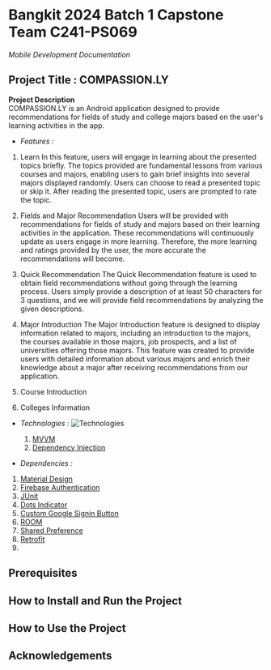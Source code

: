 # Bangkit 2024 Batch 1 Capstone Team C241-PS069

*Mobile Development Documentation*

## Project Title : COMPASSION.LY


**Project Description**  
COMPASSION.LY is an Android application designed to provide recommendations for fields of study and college majors based on the user's learning activities in the app.

- *Features :*
1. Learn
In this feature, users will engage in learning about the presented topics briefly. The topics provided are fundamental lessons from various courses and majors, enabling   users to gain brief insights into several majors displayed randomly. Users can choose to read a presented topic or skip it. After reading the presented topic, users are prompted to rate the topic.
   
3. Fields and Major Recommendation
Users will be provided with recommendations for fields of study and majors based on their learning activities in the application. These recommendations will continuously update as users engage in more learning. Therefore, the more learning and ratings provided by the user, the more accurate the recommendations will become.

4. Quick Recommendation
The Quick Recommendation feature is used to obtain field recommendations without going through the learning process. Users simply provide a description of at least 50 characters for 3 questions, and we will provide field recommendations by analyzing the given descriptions.

5. Major Introduction
The Major Introduction feature is designed to display information related to majors, including an introduction to the majors, the courses available in those majors, job prospects, and a list of universities offering those majors. This feature was created to provide users with detailed information about various majors and enrich their knowledge about a major after receiving recommendations from our application.

6. Course Introduction
   
7. Colleges Information

- *Technologies :*
  ![Technologies](https://dicoding-web-img.sgp1.cdn.digitaloceanspaces.com/original/academy/dos:61e970043ca90360db4661e6e35adb0220221228091054.png)
  1. [MVVM](https://developer.android.com/topic/architecture)
  2. [Dependency Injection](https://developer.android.com/training/dependency-injection)

- *Dependencies :*
1. [Material Design]([https://m3.material.io/](https://m2.material.io/develop/android))
3. [Firebase Authentication](https://firebase.google.com/docs/auth?hl=id)
4. [JUnit](https://junit.org/junit4/)
5. [Dots Indicator](https://github.com/tommybuonomo/dotsindicator)
6. [Custom Google Signin Button](https://github.com/shobhitpuri/custom-google-signin-button)
7. [ROOM](https://developer.android.com/training/data-storage/room)
8. [Shared Preference](https://developer.android.com/training/data-storage/shared-preferences)
9. [Retrofit](https://square.github.io/retrofit/)
10. 

## Prerequisites

## How to Install and Run the Project

## How to Use the Project

## Acknowledgements



